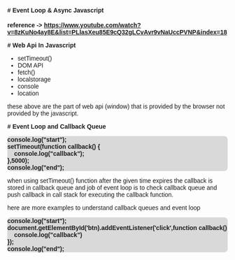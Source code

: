 <!-- styles -->

<style>
    * {
        font-family:sans-serif;
    }
    .highlight-normal {
        padding-inline:15px;
        padding-block:6px;
        background-color:#d9d;
        border-radius:3px;
        font-weight:700;
    }
    .highlight-em {
         padding-inline:10px;
        background-color:#cdfab6;
        border-radius:3px;
        font-weight:700;
    }
    .sub-heading {
        font-size:0.8rem
    }

    .code-example {
        font-weight:700;
         background-color:#d9d9d9; border-radius:8px;
    }

    .nothing {
        padding:10px;
    }
</style>

#### # Event Loop & Async Javascript

**reference -> https://www.youtube.com/watch?v=8zKuNo4ay8E&list=PLlasXeu85E9cQ32gLCvAvr9vNaUccPVNP&index=18**

<!-- <span class="highlight-normal sub-heading">Things to cover</span> -->

**# Web Api In Javascript**

- setTimeout()
- DOM API
- fetch()
- localstorage
- console
- location

these above are the part of web api (window) that is provided by the browser not provided by the javascript.

**# Event Loop and Callback Queue**

<pre class="code-example">
console.log("start");
setTimeout(function callback() {
    console.log("callback");
},5000);
console.log("end");
</pre>

when using setTimeout() function after the given time expires the callback is stored in callback queue and job of event loop is to check callback queue and push callback in call stack for executing the callback function.

here are more examples to understand callback queues and event loop

<pre class="code-example">
console.log("start");
document.getElementById('btn).addEventListener('click',function callback() {
    console.log("callback")
});
console.log("end");
</pre>
